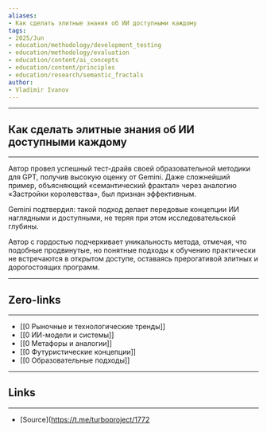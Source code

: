 ```yaml
---
aliases: 
- Как сделать элитные знания об ИИ доступными каждому 
tags:
- 2025/Jun
- education/methodology/development_testing
- education/methodology/evaluation
- education/content/ai_concepts
- education/content/principles
- education/research/semantic_fractals
author:
- Vladimir Ivanov
---
```

-----
##  Как сделать элитные знания об ИИ доступными каждому 
-----
Автор провел успешный тест-драйв своей образовательной методики для GPT, получив высокую оценку от Gemini. Даже сложнейший пример, объясняющий «семантический фрактал» через аналогию «Застройки королевства», был признан эффективным.

Gemini подтвердил: такой подход делает передовые концепции ИИ наглядными и доступными, не теряя при этом исследовательской глубины. 

Автор с гордостью подчеркивает уникальность метода, отмечая, что подобные продвинутые, но понятные подходы к обучению практически не встречаются в открытом доступе, оставаясь прерогативой элитных и дорогостоящих программ.

---
## Zero-links
---
- [[0 Рыночные и технологические тренды]]
- [[0 ИИ-модели и системы]]
- [[0 Метафоры и аналогии]]
- [[0 Футуристические концепции]]
- [[0 Образовательные подходы]]

---
## Links
---
- [Source](https://t.me/turboproject/1772